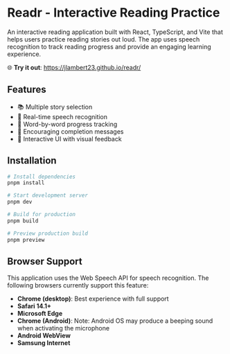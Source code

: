 # Readr - Interactive Reading Practice

An interactive reading application built with React, TypeScript, and Vite that helps users practice reading stories out loud. The app uses speech recognition to track reading progress and provide an engaging learning experience.

🌐 **Try it out**: <a href="https://jlambert23.github.io/readr/" target="_blank">https://jlambert23.github.io/readr/</a>

## Features

- 📚 Multiple story selection
- 🎤 Real-time speech recognition
- 📝 Word-by-word progress tracking
- 🌟 Encouraging completion messages
- 🎯 Interactive UI with visual feedback

## Installation

```bash
# Install dependencies
pnpm install

# Start development server
pnpm dev

# Build for production
pnpm build

# Preview production build
pnpm preview
```

## Browser Support

This application uses the Web Speech API for speech recognition. The following browsers currently support this feature:

- **Chrome (desktop)**: Best experience with full support
- **Safari 14.1+**
- **Microsoft Edge**
- **Chrome (Android)**: Note: Android OS may produce a beeping sound when activating the microphone
- **Android WebView**
- **Samsung Internet**
